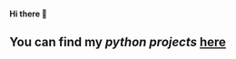 #### Hi there 👋

## You can find my *python projects* **[here](https://github.com/NazaNEYn/Python-projects)**




